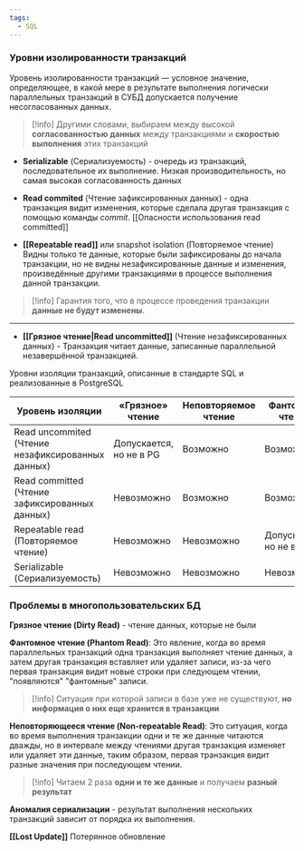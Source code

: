 ```yaml
---
tags:
  - SQL
---
```

### Уровни изолированности транзакций
Уровень изолированности транзакций — условное значение, определяющее, в какой мере в результате выполнения логически параллельных транзакций в СУБД допускается получение несогласованных данных.

>[!info]
>Другими словами, выбираем между высокой **согласованностью данных** между транзакциями и **скоростью выполнения** этих транзакций


- **Serializable** (Сериализуемость) - очередь из транзакций, последовательное их выполнение. Низкая производительность, но самая высокая согласованность данных

- **Read commited** (Чтение зафиксированных данных) - одна транзакция видит изменения, которые сделала другая транзакция с помощью команды *commit*.
	[[Опасности использования read committed]]

- **[[Repeatable read]]** или snapshot isolation (Повторяемое чтение)  Видны только те данные, которые были зафиксированы до начала транзакции, но не видны незафиксированные данные и изменения, произведённые другими транзакциями в процессе выполнения данной транзакции.
>[!info]
>Гарантия того, что в процессе проведения транзакции **данные не будут изменены**.
****
- **[[Грязное чтение|Read uncommitted]]**  (Чтение незафиксированных данных) - Транзакция читает данные, записанные параллельной незавершённой транзакцией.

Уровни изоляции транзакций, описанные в стандарте SQL и реализованные в PostgreSQL

| Уровень изоляции                                  | «Грязное» чтение        | Неповторяемое чтение | Фантомное чтение        | Аномалия сериализации |
|---------------------------------------------------|-------------------------|----------------------|-------------------------|-----------------------|
| Read uncommited (Чтение незафиксированных данных) | Допускается, но не в PG | Возможно             | Возможно                | Возможно              |
| Read committed (Чтение зафиксированных данных)    | Невозможно              | Возможно             | Возможно                | Возможно              |
| Repeatable read (Повторяемое чтение)              | Невозможно              | Невозможно           | Допускается, но не в PG | Возможно              |
| Serializable (Сериализуемость)                    | Невозможно              | Невозможно           | Невозможно              | Невозможно            |

### Проблемы в многопользовательских БД

**Грязное чтение (Dirty Read)** - чтение данных, которые не были 

 **Фантомное чтение (Phantom Read)**: Это явление, когда во время параллельных транзакций одна транзакция выполняет чтение данных, а затем другая транзакция вставляет или удаляет записи, из-за чего первая транзакция видит новые строки при следующем чтении, "появляются" "фантомные" записи. 
 >[!info]
 >Ситуация при которой записи в базе уже не существуют, **но информация о них еще хранится в транзакции**

**Неповторяющееся чтение (Non-repeatable Read)**: Это ситуация, когда во время выполнения транзакции одни и те же данные читаются дважды, но в интервале между чтениями другая транзакция изменяет или удаляет эти данные, таким образом, первая транзакция видит разные значения при последующем чтении.

 >[!info]
 >Читаем 2 раза **одни и те же данные** и получаем **разный результат**
 
**Аномалия сериализации** - результат выполнения нескольких транзакций зависит от порядка их выполнения.

**[[Lost Update]]** Потерянное обновление